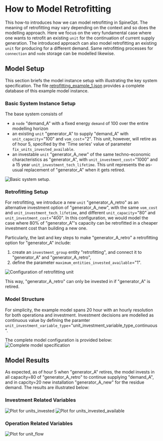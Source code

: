 # How to Model Retrofitting

This how-to introduces how we can model retrofitting in SpineOpt. The meaning of retrofitting may vary depending on the context and so does the modelling approach. Here we focus on the very fundamental case where one wants to retrofit an existing `unit` for the continuation of current supply generation. The introduced approach can also model retrofitting an existing `unit` for producing for a different demand. Same retrofitting processes for `connection` and `node` storage can be modelled likewise.

## Model Setup

This section briefs the model instance setup with illustrating the key system specification. The file [retrofitting_example_1.json](./retrofit_material/retrofitting_example_1.json) provides a complete database of this example model instance.

### Basic System Instance Setup

The base system consists of 
- a `node` "demand_A" with a fixed energy `demand` of 100 over the entire modelling horizon
- an existing `unit` "generator_A" to supply "demand_A" with `unit_capacity`="100" and `vom_cost`="2". This unit, however, will retire as of hour 5, specified by the 'Time series' value of parameter `fix_units_invested_available`.
- an investable `unit` "generator_A_new" of the same techno-economic characteristics as "generator_A", with `unit_investment_cost`="1000" and a 15 year `unit_investment_tech_lifetime`. This unit represents the as-usual replacement of "generator_A" when it gets retired.

![Basic system setup.](./retrofit_material/example_1_system_basic.png)

### Retrofitting Setup

For retrofitting, we introduce a new `unit` "generator_A_retro" as an alternative investment option of "generator_A_new", with the same `vom_cost` and `unit_investment_tech_lifetime`, and different `unit_capacity`="80" and `unit_investment_cost`="400". In this configuration, we would model the case where 80% of "generator_A"'s capacity can be retrofitted in a cheaper investment cost than building a new one.

Particularly, the last and key steps to make "generator_A_retro" a retrofitting option for "generator_A" include:
1. create an `investment_group` entity "retrofitting", and connect it to "generator_A" and "generator_A_retro",
2. define the parameter `maximum_entities_invested_available`="1".

![Configuration of retrofitting unit](./retrofit_material/example_1_system_retrofit_unit.png)

This way, "generator_A_retro" can only be invested in if "generator_A" is retired.

### Model Structure

For simplicity, the example model spans 20 hour with an hourly resolution for both operationa and investment. Investment decisions are modelled as continuous value by defining the paramter `unit_investment_variable_type`="unit_investment_variable_type_continuous".

The complete model configuration is provided below:
![Complete model specification](./retrofit_material/example_1_system_complete.png)

## Model Results

As expected, as of hour 5 when "generator_A" retires, the model invests in all capacity=80 of "generator_A_retro" to continue supplying "demand_A", and in capcity=20 new installation "generator_A_new" for the residue demand. The results are illustrated below:

### Investment Related Variables
![Plot for units_invested](./retrofit_material/example_1_results_units_invested.png)
![Plot for units_invested_available](./retrofit_material/example_1_results_invested_available.png)

### Operation Related Variables
![Plot for unit_flow](./retrofit_material/example_1_results_unit_flow.png)